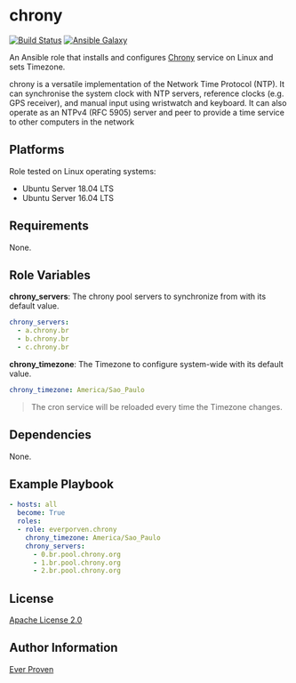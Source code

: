 chrony
======

[![Build Status](https://travis-ci.org/brodriguesneto/ansible-chrony.svg?branch=master)](https://travis-ci.org/brodriguesneto/ansible-chrony)
[![Ansible Galaxy](https://img.shields.io/badge/ansible--galaxy-brodriguesneto.ansible_chrony-blue.svg)](https://galaxy.ansible.com/brodriguesneto/ansible_chrony/)

An Ansible role that installs and configures [Chrony] service on Linux and sets Timezone.

chrony is a versatile implementation of the Network Time Protocol (NTP). It can synchronise the system clock with NTP servers, reference clocks (e.g. GPS receiver), and manual input using wristwatch and keyboard. It can also operate as an NTPv4 (RFC 5905) server and peer to provide a time service to other computers in the network

Platforms
---------

Role tested on Linux operating systems:

* Ubuntu Server 18.04 LTS
* Ubuntu Server 16.04 LTS

Requirements
------------

None.

Role Variables
--------------

__chrony_servers__: The chrony pool servers to synchronize from with its default value.

```YAML
chrony_servers:
  - a.chrony.br
  - b.chrony.br
  - c.chrony.br
```

__chrony_timezone__: The Timezone to configure system-wide with its default value.

```YAML
chrony_timezone: America/Sao_Paulo
```

> The cron service will be reloaded every time the Timezone changes.

Dependencies
------------

None.

Example Playbook
----------------

```YAML
- hosts: all
  become: True
  roles:
  - role: everporven.chrony
    chrony_timezone: America/Sao_Paulo
    chrony_servers:
      - 0.br.pool.chrony.org
      - 1.br.pool.chrony.org
      - 2.br.pool.chrony.org
```

License
-------

[Apache License 2.0]

Author Information
------------------

[Ever Proven]

[Chrony]: https://chrony.tuxfamily.org/
[Cron]: https://en.wikipedia.org/wiki/Cron
[Apache License 2.0]: https://github.com/everproven/ansible-chrony/blob/master/LICENSE
[Ever Proven]: https://github.com/everproven
